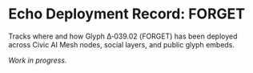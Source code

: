 # Echo Deployment Record: FORGET

Tracks where and how Glyph Δ‑039.02 (FORGET) has been deployed across Civic AI Mesh nodes, social layers, and public glyph embeds.

_Work in progress._
